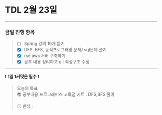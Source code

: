 # TDL 2월 23일

---

### 금일 진행 항목
> - [ ] Spring 강의 10개 듣기
> - [X] DFS, BFS, 동적프로그래밍 문제/ sql문제 풀기
> - [X] rse aws 서버 구축하기
> - [X] 공부 내용 정리하고 git 작성구조 수정

---

❗ **1일 1커밋은 필수** ❗

> 오늘의 목표  
> 📚 공부내용
> 프로그래머스 고득점 키트 : DFS,BFS 풀이
>
> 🕒 반성 :
> 
> 
